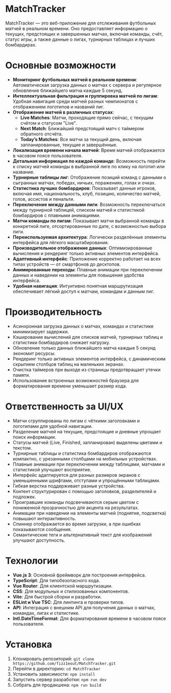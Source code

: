 # MatchTracker

MatchTracker — это веб-приложение для отслеживания футбольных матчей в реальном времени. Оно предоставляет информацию о текущих, предстоящих и завершенных матчах, включая команды, счёт, статус игры, а также данные о лигах, турнирных таблицах и лучших бомбардирах.

# Основные возможности
- **Мониторинг футбольных матчей в реальном времени**: Автоматическая загрузка данных о матчах с сервера и регулярное обновление ближайшего матча каждые 5 секунд.
- **Интеллектуальная фильтрация и группировка матчей по лигам**: Удобная навигация среди матчей разных чемпионатов с отображением логотипов и названий лиг.
- **Отображение матчей в различных статусах**: 
  - **Live Matches**: Матчи, проходящие прямо сейчас, с текущим счётом и статусом "Live".
  - **Next Match**: Ближайший предстоящий матч с таймером обратного отсчёта.
  - **Today’s Matches**: Все матчи за текущий день, включая запланированные, текущие и завершённые.
- **Локализация времени начала матчей**: Время матчей отображается в часовом поясе пользователя.
- **Детальная информация по каждой команде**: Возможность перейти к списку матчей команды в выбранной лиге по клику на логотип или название.
- **Турнирные таблицы лиг**: Отображение позиций команд с данными о сыгранных матчах, победах, ничьих, поражениях, голах и очках.
- **Статистика лучших бомбардиров**: Показывает данные игроков, включая имя, национальность, клуб, позицию, количество матчей, голов, ассистов и пенальти.
- **Переключение между данными лиги**: Возможность переключаться между турнирной таблицей, списком матчей и статистикой бомбардиров с плавными анимациями.
- **Матчи команды по лигам**: Показывает матчи выбранной команды в конкретной лиге, отсортированные по дате, с возможностью выбора лиги.
- **Переиспользуемая архитектура**: Логически разделённые элементы интерфейса для лёгкого масштабирования.
- **Производительное отображение данных**: Оптимизированные вычисления и рендеринг только активных элементов интерфейса.
- **Адаптивный интерфейс**: Приложение корректно работает на всех типах устройств — от смартфонов до десктопов.
- **Анимированные переходы**: Плавные анимации при переключении данных и наведении на элементы для повышения удобства интерфейса.
- **Удобная навигация**: Интуитивно понятная маршрутизация обеспечивает лёгкий доступ к матчам, командам и данным лиг.

# Производительность
- Асинхронная загрузка данных о матчах, командах и статистике минимизирует задержки.
- Кэширование вычислений для списков матчей, турнирных таблиц и статистики бомбардиров снижает нагрузку.
- Обновление только данных ближайшего матча каждые 5 секунд экономит ресурсы.
- Рендеринг только активных элементов интерфейса, с динамическим скрытием столбцов таблиц на маленьких экранах.
- Очистка таймеров при выходе из страницы предотвращает утечки памяти.
- Использование встроенных возможностей браузера для форматирования времени уменьшает размер кода.

# Ответственность за UI/UX
- Матчи сгруппированы по лигам с чёткими заголовками и логотипами для удобной навигации.
- Разделение матчей на текущие, предстоящие и дневные упрощает поиск информации.
- Статусы матчей (Live, Finished, запланирован) выделены цветами и текстом.
- Турнирные таблицы и статистика бомбардиров отображаются компактно, с урезанными столбцами на мобильных устройствах.
- Плавные анимации при переключении между таблицами, матчами и статистикой улучшают восприятие.
- Интерфейс адаптируется для разных размеров экранов с уменьшенными шрифтами, отступами и упрощёнными таблицами.
- Гибкая верстка поддерживает разные устройства.
- Контент структурирован с помощью заголовков, разделителей и подложек.
- Проигравшие команды подсвечиваются серым цветом с пониженной прозрачностью для акцента на результатах.
- Анимации при наведении на элементы матчей (поднятие, подсветка) повышают интерактивность.
- Спиннер отображается во время загрузки, а при ошибках показываются сообщения.
- Семантические теги и альтернативный текст для изображений улучшают доступность.

# Технологии
- **Vue.js 3**: Основной фреймворк для построения интерфейса.
- **TypeScript**: Для типобезопасного кода.
- **Vue Router**: Для клиентской маршрутизации.
- **CSS**: Для модульных и стилизованных компонентов.
- **Vite**: Для быстрой сборки и разработки.
- **ESLint и Vue TSC**: Для линтинга и проверки типов.
- **API**: Интеграция с внешним API для получения данных о матчах, командах, лигах и статистике.
- **Intl.DateTimeFormat**: Для форматирования времени в часовом поясе пользователя.

# Установка
1. Клонировать репозиторий: `git clone https://github.com/fizz1eout/MatchTracker.git`
2. Перейти в директорию: `cd MatchTracker`
3. Установить зависимости: `npm install`
4. Запустить сервер разработки: `npm run dev`
5. Собрать для продакшена: `npm run build`
